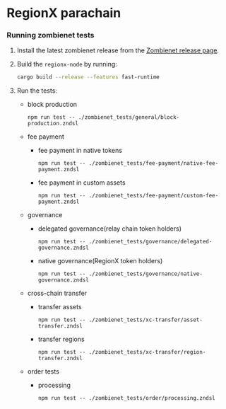 # RegionX parachain

### Running zombienet tests

1. Install the latest zombienet release from the [Zombienet release page](https://github.com/paritytech/zombienet/releases).

2. Build the `regionx-node` by running:

    ```sh
    cargo build --release --features fast-runtime
    ```

3. Run the tests:

    - block production

        ```
        npm run test -- ./zombienet_tests/general/block-production.zndsl
        ```

    - fee payment
        - fee payment in native tokens

            ```
            npm run test -- ./zombienet_tests/fee-payment/native-fee-payment.zndsl
            ```

        - fee payment in custom assets

            ```
            npm run test -- ./zombienet_tests/fee-payment/custom-fee-payment.zndsl
            ```

    - governance

        - delegated governance(relay chain token holders)

            ```
            npm run test -- ./zombienet_tests/governance/delegated-governance.zndsl
            ```

        - native governance(RegionX token holders)

            ```
            npm run test -- ./zombienet_tests/governance/native-governance.zndsl
            ```
    
    - cross-chain transfer

        - transfer assets
        
            ```
            npm run test -- ./zombienet_tests/xc-transfer/asset-transfer.zndsl
            ```

        - transfer regions

            ```
            npm run test -- ./zombienet_tests/xc-transfer/region-transfer.zndsl
            ```

    - order tests

        - processing
        
            ```
            npm run test -- ./zombienet_tests/order/processing.zndsl
            ```
